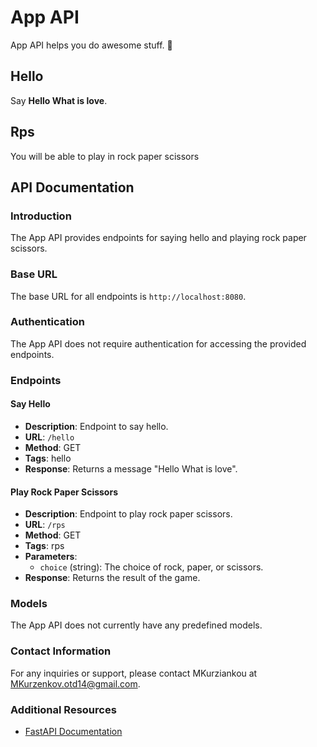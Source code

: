 # App API

App API helps you do awesome stuff. 🚀

## Hello

Say **Hello What is love**.

## Rps

You will be able to play in rock paper scissors

## API Documentation

### Introduction

The App API provides endpoints for saying hello and playing rock paper scissors.

### Base URL

The base URL for all endpoints is `http://localhost:8080`.

### Authentication

The App API does not require authentication for accessing the provided endpoints.

### Endpoints

#### Say Hello
- **Description**: Endpoint to say hello.
- **URL**: `/hello`
- **Method**: GET
- **Tags**: hello
- **Response**: Returns a message "Hello What is love".

#### Play Rock Paper Scissors
- **Description**: Endpoint to play rock paper scissors.
- **URL**: `/rps`
- **Method**: GET
- **Tags**: rps
- **Parameters**:
  - `choice` (string): The choice of rock, paper, or scissors.
- **Response**: Returns the result of the game.

### Models

The App API does not currently have any predefined models.

### Contact Information

For any inquiries or support, please contact MKurziankou at MKurzenkov.otd14@gmail.com.

### Additional Resources

- [FastAPI Documentation](https://fastapi.tiangolo.com/)
